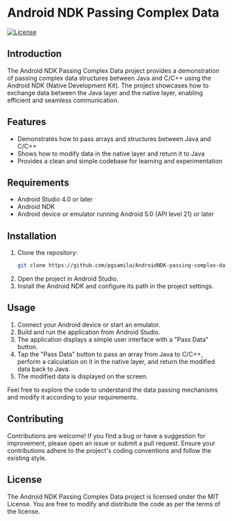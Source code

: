 # Android NDK Passing Complex Data
[![License](https://img.shields.io/badge/license-MIT-blue.svg)](LICENSE)

## Introduction
The Android NDK Passing Complex Data project provides a demonstration of passing complex data structures between Java and C/C++ using the Android NDK (Native Development Kit). The project showcases how to exchange data between the Java layer and the native layer, enabling efficient and seamless communication.

## Features
- Demonstrates how to pass arrays and structures between Java and C/C++
- Shows how to modify data in the native layer and return it to Java
- Provides a clean and simple codebase for learning and experimentation

## Requirements
- Android Studio 4.0 or later
- Android NDK
- Android device or emulator running Android 5.0 (API level 21) or later

## Installation
1. Clone the repository:
   ```bash
   git clone https://github.com/pgsamila/AndroidNDK-passing-complex-data.git
   ```
2. Open the project in Android Studio.
3. Install the Android NDK and configure its path in the project settings.

## Usage
1. Connect your Android device or start an emulator.
2. Build and run the application from Android Studio.
3. The application displays a simple user interface with a "Pass Data" button.
4. Tap the "Pass Data" button to pass an array from Java to C/C++, perform a calculation on it in the native layer, and return the modified data back to Java.
5. The modified data is displayed on the screen.

Feel free to explore the code to understand the data passing mechanisms and modify it according to your requirements.

## Contributing
Contributions are welcome! If you find a bug or have a suggestion for improvement, please open an issue or submit a pull request. Ensure your contributions adhere to the project's coding conventions and follow the existing style.

## License
The Android NDK Passing Complex Data project is licensed under the MIT License. You are free to modify and distribute the code as per the terms of the license.
